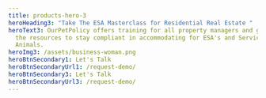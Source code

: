 ```yaml
---
title: products-hero-3
heroHeading3: "Take The ESA Masterclass for Residential Real Estate "
heroText3: OurPetPolicy offers training for all property managers and gives them
  the resources to stay compliant in accommodating for ESA's and Service
  Animals.
heroImg3: /assets/business-woman.png
heroBtnSecondary1: Let's Talk
heroBtnSecondaryUrl1: /request-demo/
heroBtnSecondary3: Let's Talk
heroBtnSecondaryUrl3: /request-demo/
---
```

